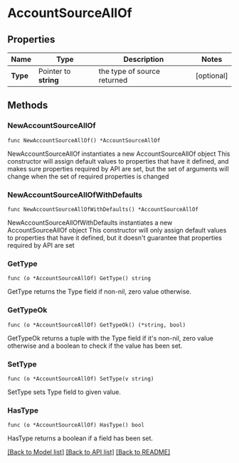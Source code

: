 # AccountSourceAllOf

## Properties

Name | Type | Description | Notes
------------ | ------------- | ------------- | -------------
**Type** | Pointer to **string** | the type of source returned | [optional] 

## Methods

### NewAccountSourceAllOf

`func NewAccountSourceAllOf() *AccountSourceAllOf`

NewAccountSourceAllOf instantiates a new AccountSourceAllOf object
This constructor will assign default values to properties that have it defined,
and makes sure properties required by API are set, but the set of arguments
will change when the set of required properties is changed

### NewAccountSourceAllOfWithDefaults

`func NewAccountSourceAllOfWithDefaults() *AccountSourceAllOf`

NewAccountSourceAllOfWithDefaults instantiates a new AccountSourceAllOf object
This constructor will only assign default values to properties that have it defined,
but it doesn't guarantee that properties required by API are set

### GetType

`func (o *AccountSourceAllOf) GetType() string`

GetType returns the Type field if non-nil, zero value otherwise.

### GetTypeOk

`func (o *AccountSourceAllOf) GetTypeOk() (*string, bool)`

GetTypeOk returns a tuple with the Type field if it's non-nil, zero value otherwise
and a boolean to check if the value has been set.

### SetType

`func (o *AccountSourceAllOf) SetType(v string)`

SetType sets Type field to given value.

### HasType

`func (o *AccountSourceAllOf) HasType() bool`

HasType returns a boolean if a field has been set.


[[Back to Model list]](../README.md#documentation-for-models) [[Back to API list]](../README.md#documentation-for-api-endpoints) [[Back to README]](../README.md)


